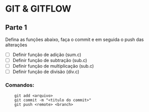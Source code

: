 # GIT & GITFLOW
## Parte 1
Defina as funções abaixo, faça o commit e em seguida o push das alterações

- [ ] Definir função de adição (sum.c)
- [ ] Definir função de subtração (sub.c)
- [ ] Definir função de multiplicação (sub.c)
- [ ] Definir função de divisão (div.c)

### Comandos:
```
    git add <arquivo>
    git commit -m "<titulo do commit>"
    git push <remote> <branch>
```

